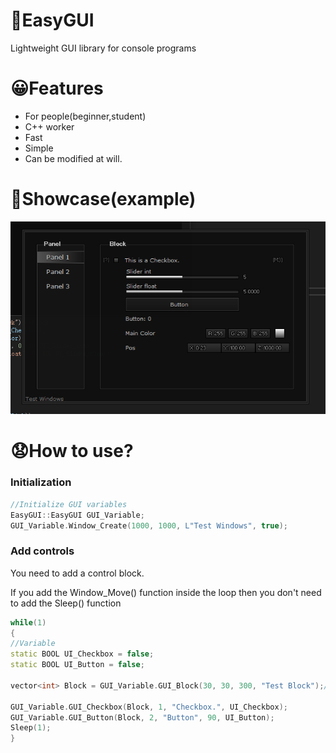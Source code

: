 # 🤖EasyGUI
Lightweight GUI library for console programs
# 😀Features
- For people(beginner,student)
- C++ worker
- Fast
- Simple
- Can be modified at will.
# 🥰Showcase(example)
![image](https://github.com/Coslly/EasyGUI-Lightweight/blob/main/PAA.png?raw=true)
# 😧How to use?
### Initialization
```cpp
//Initialize GUI variables
EasyGUI::EasyGUI GUI_Variable;
GUI_Variable.Window_Create(1000, 1000, L"Test Windows", true);
```
### Add controls
You need to add a control block.

If you add the Window_Move() function inside the loop then you don't need to add the Sleep() function
```cpp
while(1)
{
//Variable
static BOOL UI_Checkbox = false;
static BOOL UI_Button = false;

vector<int> Block = GUI_Variable.GUI_Block(30, 30, 300, "Test Block");//Block

GUI_Variable.GUI_Checkbox(Block, 1, "Checkbox.", UI_Checkbox);
GUI_Variable.GUI_Button(Block, 2, "Button", 90, UI_Button);
Sleep(1);
}
```
